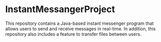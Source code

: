 # InstantMessangerProject
This repository contains a Java-based instant messenger program that allows users to send and receive messages in real-time. In addition, this repository also includes a feature to transfer files between users.

